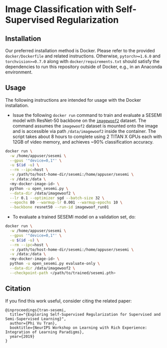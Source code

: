 # Image Classification with Self-Supervised Regularization

## Installation
Our preferred installation method is Docker. Please refer to the provided `docker/Dockerfile` and related instructions. Otherwise, `pytorch>=1.6.0` and `torchvision>=0.7.0` along with `docker/requirements.txt` should satisfy the dependencies to run this repository outside of Docker, e.g., in an Anaconda environment.

## Usage

The following instructions are intended for usage with the Docker installation.

* Issue the following `docker run` command to train and evaluate a SESEMI model with ResNet-50 backbone on the [`imagewoof2`](https://github.com/fastai/imagenette) dataset. The command assumes the `imagewoof2` dataset is mounted onto the image and is accessible via path `/data/imagewoof2` inside the container. The script takes about 8 hours to complete using 2 TITAN X GPUs each with 12GB of video memory, and achieves ~90% classification accuracy.

```bash
docker run \
  -w /home/appuser/sesemi \
  --gpus '"device=0,1"' \
  -u $(id -u) \
  --rm --ipc=host \
  -v /path/to/host-home-dir/sesemi:/home/appuser/sesemi \
  -v /data:/data \
  <my-docker-image-id> \
  python -u open_sesemi.py \
  --data-dir /data/imagewoof2 \
  --lr 0.1 --optimizer sgd --batch-size 32 \
  --epochs 80 --warmup-lr 0.001 --warmup-epochs 10 \
  --backbone resnet50 --run-id imagewoof_run01
```

* To evaluate a trained SESEMI model on a validation set, do:

```bash
docker run \
  -w /home/appuser/sesemi \
  --gpus '"device=0,1"' \
  -u $(id -u) \
  --rm --ipc=host \
  -v /path/to/host-home-dir/sesemi:/home/appuser/sesemi \
  -v /data:/data \
  <my-docker-image-id> \
  python -u open_sesemi.py evaluate-only \
  --data-dir /data/imagewoof2 \
  --checkpoint-path </path/to/trained/sesemi.pth>
```

## Citation
If you find this work useful, consider citing the related paper:

```
@inproceedings{tran-sesemi,
  title="{Exploring Self-Supervised Regularization for Supervised and Semi-Supervised Learning}",
  author={Phi Vu Tran},
  booktitle={NeurIPS Workshop on Learning with Rich Experience: Integration of Learning Paradigms},
  year={2019}
}
```

